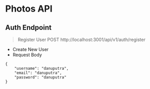 # Photos API

## Auth Endpoint

> Register User
> POST http://localhost:3001/api/v1/auth/register

* Create New User
* Request Body
```
{
    "username": "danuputra",
    "email": "danuputra",
    "password": "danuputra"
}
```
